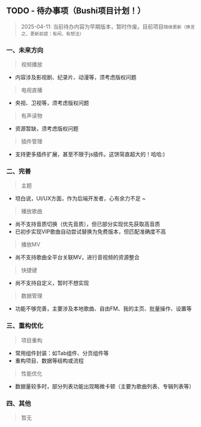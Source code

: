 ## TODO - 待办事项（Bushi项目计划！）

> 2025-04-11: 当前待办内容为早期版本，暂时作废。目前项目`随缘更新（换言之，更新前提：有闲、有想法）`

### 一、未来方向  
> 视频播放   
* 内容涉及影视剧、纪录片、动漫等，须考虑版权问题  
  
> 电视直播  
* 央视、卫视等，须考虑版权问题  

> 有声读物  
* 资源暂缺，须考虑版权问题  
  
> 插件管理  
* 支持更多插件扩展，甚至不限于js插件。这饼简直超大的！哈哈:)  
  
  
### 二、完善  
> 主题  
* 坦白说，UI/UX方面，作为后端开发者，心有余力不足 ~  
  
> 播放歌曲  
* 尚不支持音质切换（优先音质），但已部分实现优先获取高音质  
* 已初步实现VIP歌曲自动尝试替换为免费版本，但匹配准确度不高   
   
> 播放MV  
* 尚不支持歌曲全平台关联MV，进行音视频的资源整合  
  
> 快捷键  
* 尚不支持自定义，暂时不想实现  
  
> 数据管理  
* 功能不够完善，主要涉及本地歌曲、自由FM、我的主页、批量操作、设置等  


### 三、重构优化  
> 项目重构  
* 常用组件封装：如Tab组件、分页组件等  
* 重构项目、数据等结构或流程  
  
> 性能优化 
* 数据量较多时，部分列表功能出现略微卡顿（主要为歌曲列表、专辑列表等） 
  
  
### 四、其他  
> 暂无
